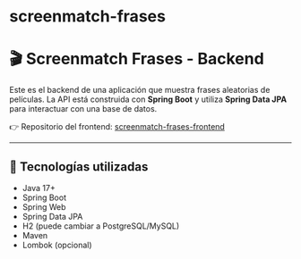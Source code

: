 # screenmatch-frases
# 🎬 Screenmatch Frases - Backend

Este es el backend de una aplicación que muestra frases aleatorias de películas. La API está construida con **Spring Boot** y utiliza **Spring Data JPA** para interactuar con una base de datos.

👉 Repositorio del frontend: [screenmatch-frases-frontend](https://github.com/pedro8734/front-end-screenmatch-frases.git)

---

## 🚀 Tecnologías utilizadas

- Java 17+
- Spring Boot
- Spring Web
- Spring Data JPA
- H2 (puede cambiar a PostgreSQL/MySQL)
- Maven
- Lombok (opcional)
